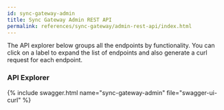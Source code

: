 ```yaml
---
id: sync-gateway-admin
title: Sync Gateway Admin REST API
permalink: references/sync-gateway/admin-rest-api/index.html
---
```


The API explorer below groups all the endpoints by functionality. You can click on a label to expand the list of endpoints and also generate a curl request for each endpoint.

### API Explorer

{% include swagger.html name="sync-gateway-admin" file="swagger-ui-curl" %}